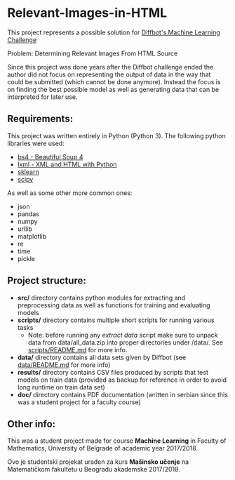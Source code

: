 ﻿# Relevant-Images-in-HTML

This project represents a possible solution for [Diffbot's Machine Learning Challenge](https://www.diffbot.com/robotlab/DiffbotContest/)

Problem: Determining Relevant Images From HTML Source

Since this project was done years after the Diffbot challenge ended the author did not focus on representing the output of data in the way that could be submitted (which cannot be done anymore). Instead the focus is on finding the best possible model as well as generating data that can be interpreted for later use.

## Requirements:

This project was written entirely in Python (Python 3). The following python libraries were used:
+ [bs4 - Beautiful Soup 4](https://www.crummy.com/software/BeautifulSoup/bs4/doc/)
+ [lxml - XML and HTML with Python](https://lxml.de/)
+ [sklearn ](http://scikit-learn.org/stable/)
+ [scipy ](https://www.scipy.org/)

As well as some other more common ones:
+ json
+ pandas
+ numpy
+ urllib
+ matplotlib
+ re
+ time
+ pickle

## Project structure:

+ **src/** directory contains python modules for extracting and preprocessing data as well as functions for training and evaluating models
+ **scripts/** directory contains multiple short scripts for running various tasks
	- Note: before running any *extract data* script make sure to unpack data from data/all_data.zip into proper directories under /data/. See [scripts/README.md](../master/scripts/README.md) for more info.
+ **data/** directory contains all data sets given by Diffbot (see [data/README.md](../master/data/README.md) for more info)
+ **results/** directory contains CSV files produced by scripts that test models on train data (provided as backup for reference in order to avoid long runtime on train data set)
+ **doc/** directory contains PDF documentation (written in serbian since this was a student project for a faculty course)


## Other info:

This was a student project made for course <b>Machine Learning</b> in Faculty of Mathematics, University of Belgrade of academic year 2017/2018.

Ovo je studentski projekat urađen za kurs <b>Mašinsko učenje</b> na Matematičkom fakultetu u Beogradu akademske 2017/2018.

